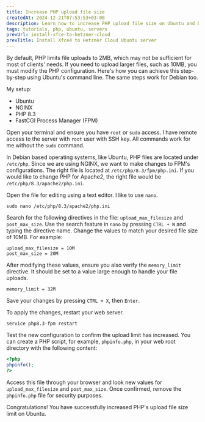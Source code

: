 ```yaml
---
title: Increase PHP upload file size
createdAt: 2024-12-21T07:53:53+03:00
description: Learn how to increase PHP upload file size on Ubuntu and Debian servers.
tags: tutorials, php, ubuntu, servers
prevUrl: install-xfce-to-hetzner-cloud
prevTitle: Install Xfce4 to Hetzner Cloud Ubuntu server
---
```


By default, PHP limits file uploads to 2MB, which may not be sufficient for most of clients' needs. If you need to upload larger files, such as 10MB, you must modify the PHP configuration. Here's how you can achieve this step-by-step using Ubuntu's command line. The same steps work for Debian too.

My setup:
- Ubuntu
- NGINX
- PHP 8.3
- FastCGI Process Manager (FPM)

Open your terminal and ensure you have `root` or `sudo` access. I have remote access to the server with `root` user with SSH key. All commands work for me without the `sudo` command.

In Debian based operating systems, like Ubuntu, PHP files are located under `/etc/php`. Since we are using NGINX, we want to make changes to FPM's configurations. The right file is located at `/etc/php/8.3/fpm/php.ini`. If you would like to change PHP for Apache2, the right file would be `/etc/php/8.3/apache2/php.ini`.

Open the file for editing using a text editor. I like to use `nano`.

```Shell
sudo nano /etc/php/8.3/apache2/php.ini
```

Search for the following directives in the file: `upload_max_filesize` and `post_max_size`. Use the search feature in `nano` by pressing `CTRL + W` and typing the directive name. Change the values to match your desired file size of 10MB. For example:

```Shell
upload_max_filesize = 10M
post_max_size = 20M
```

After modifying these values, ensure you also verify the `memory_limit` directive. It should be set to a value large enough to handle your file uploads.

```Shell
memory_limit = 32M
```

Save your changes by pressing `CTRL + X`, then `Enter`.

To apply the changes, restart your web server.

```Shell
service php8.3-fpm restart
```

Test the new configuration to confirm the upload limit has increased. You can create a PHP script, for example, `phpinfo.php`, in your web root directory with the following content:

```PHP
<?php
phpinfo();
?>
```

Access this file through your browser and look new values for `upload_max_filesize` and `post_max_size`. Once confirmed, remove the `phpinfo.php` file for security purposes.

Congratulations! You have successfully increased PHP's upload file size limit on Ubuntu.
